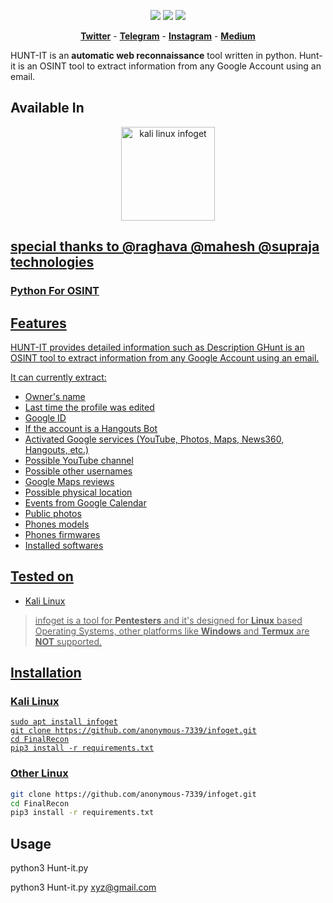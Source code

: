 <p align="center">
<img src="https://img.shields.io/badge/Python-3-brightgreen.svg?style=plastic">
<img src="https://img.shields.io/badge/OSINT-red.svg?style=plastic">
<img src="https://img.shields.io/badge/Web-red.svg?style=plastic">
</p>

<p align="center">
  <a href="https://twitter.com/mkrishna7339"><b>Twitter</b></a>
  <span> - </span>
  <a href="https://t.me/kriShna"><b>Telegram</b></a>
  <span> - </span>
  <a href="https://instagram.com/krishna_7339_"><b>Instagram</b></a>
  <span> - </span>
  <a href="anonymous7339.medium.com"><b>Medium</b></a>
</p>

HUNT-IT is an **automatic web reconnaissance** tool written in python.  Hunt-it is an OSINT tool to extract information from any Google Account using an email.
## Available In

<p align="center">
  <a href="https://www.kali.org/news/kali-linux-2020-4-release/">
    <img width="150px" hspace="10px" src="https://i.imgur.com/yQRrCtC.png" alt="kali linux infoget">

</p>

## special thanks to @raghava @mahesh @supraja technologies

### Python For OSINT

## Features

HUNT-IT provides detailed information such as 
Description
GHunt is an OSINT tool to extract information from any Google Account using an email.

It can currently extract:

- Owner's name
- Last time the profile was edited
- Google ID
- If the account is a Hangouts Bot
- Activated Google services (YouTube, Photos, Maps, News360, Hangouts, etc.)
- Possible YouTube channel
- Possible other usernames
- Google Maps reviews 
- Possible physical location
- Events from Google Calendar 
- Public photos
- Phones models
- Phones firmwares
- Installed softwares

## Tested on

* Kali Linux


> infoget is a tool for **Pentesters** and it's designed for **Linux** based Operating Systems, other platforms like **Windows** and **Termux** are **NOT** supported.

## Installation

### Kali Linux

```
sudo apt install infoget
git clone https://github.com/anonymous-7339/infoget.git
cd FinalRecon
pip3 install -r requirements.txt
```
### Other Linux

```bash
git clone https://github.com/anonymous-7339/infoget.git
cd FinalRecon
pip3 install -r requirements.txt
```
## Usage

python3 Hunt-it.py 

python3 Hunt-it.py xyz@gmail.com